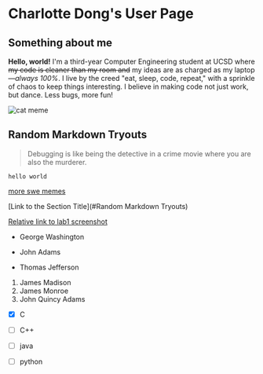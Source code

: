 # Charlotte Dong's User Page

## Something about me
**Hello, world!** I'm a third-year Computer Engineering student at UCSD where ~~my code is cleaner than my room and~~ my ideas are as charged as my laptop—*always 100%*. I live by the creed "eat, sleep, code, repeat," with a sprinkle of chaos to keep things interesting. I believe in making code not just work, but dance. Less bugs, more fun!

![cat meme](https://github.com/charl0ttedqy/CSE110/main/lab1-screenshots/cat_meme.png)


## Random Markdown Tryouts 
> Debugging is like being the detective in a crime movie where you are also the murderer.

```
hello world
```

[more swe memes](https://medium.com/fasal-engineering/funniest-software-development-memes-ever-f383ccf32a39)


[Link to the Section Title](#Random Markdown Tryouts)


[Relative link to lab1 screenshot](https://github.com/charl0ttedqy/CSE110/blob/main/lab1-screenshots/lab1-ss1.png)


- George Washington
* John Adams
+ Thomas Jefferson


1. James Madison
2. James Monroe
3. John Quincy Adams


- [x] C
- [ ] C++
- [ ] java
- [ ] python





